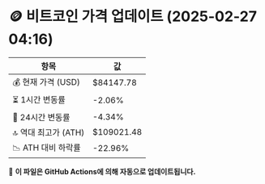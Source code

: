 # 🪙 비트코인 가격 업데이트 (2025-02-27 04:16)

| 항목                | 값 |
|--------------------|----------------|
| 💰 현재 가격 (USD) | $84147.78 |
| ⏳ 1시간 변동률    | -2.06% |
| 📆 24시간 변동률   | -4.34% |
| 🔝 역대 최고가 (ATH) | $109021.48 |
| 📉 ATH 대비 하락률 | -22.96% |

🔄 **이 파일은 GitHub Actions에 의해 자동으로 업데이트됩니다.**
